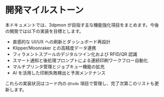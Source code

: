 # 開発マイルストーン

本ドキュメントでは、3dpmon が目指す主な機能強化項目をまとめます。今後の開発では以下の実装を目標とします。

- 直感的な UI/UX への刷新とダッシュボード再設計
- Klipper/Moonraker との高精度データ連携
- フィラメントスプールのデジタルツイン化および RFID/QR 認識
- スマート通知と後処理プロンプトによる連続印刷ワークフロー自動化
- マルチプリンタ管理とジョブキュー機能の拡充
- AI を活用した印刷失敗検出と予測メンテナンス

これらの実装状況はコード内の `@todo` 項目で管理し、完了次第このリストも更新します。
